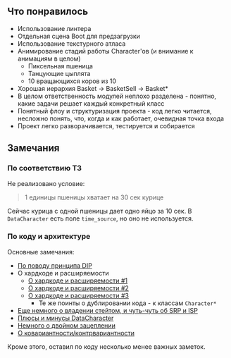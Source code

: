 ## Что понравилось

* Использование линтера
* Отдельная сцена Boot для предзагрузки
* Использование текстурного атласа
* Анимирование стадий работы Character'ов (и внимание к анимациям в целом)
  * Пиксельная пшеница
  * Танцующие цыплята
  * 10 вращающихся коров из 10
* Хорошая иерархия Basket -> BasketSell -> Basket*
* В целом ответственность модулей неплохо разделена - понятно, какие задачи решает каждый конкретный класс
* Понятный флоу и структуризация проекта - код легко читается, несложно понять, что, когда и как работает, очевидная точка входа
* Проект легко разворачивается, тестируется и собирается

## Замечания

### По соответствию ТЗ

Не реализовано условие:
> 1 единицы пшеницы хватает на 30 сек курице

Сейчас курица с одной пшеницы дает одно яйцо за 10 сек. В `DataCharacter` есть поле `time_source`, но оно не используется.

### По коду и архитектуре

Основные замечания:

* [По поводу принципа DIP](src/scripts/scene/Boot/LoadingProgress.ts)
* О хардкоде и расширяемости
  * [О хардкоде и расширяемости #1](src/scripts/scene/Game/GameCreator.ts)
  * [О хардкоде и расширяемости #2](src/scripts/scene/Game/character/FactoryCharacter.ts)
  * [О хардкоде и расширяемости #3](src/scripts/scene/Game/field/BasketMilk.ts)
    * Те же поинты о дублировании кода - к классам `Character*`
* [Еще немного о владении стейтом, и чуть-чуть об SRP и ISP](src/scripts/scene/Game/character/Character.ts)
* [Плюсы и минусы DataCharacter](src/scripts/scene/Game/character/interface.ts)
* [Немного о двойном зацеплении](src/scripts/scene/Game.ts)
* [О ковариантности/контрвариантности](src/scripts/scene/Game/field/Field.ts)

Кроме этого, оставил по коду несколько менее важных заметок.